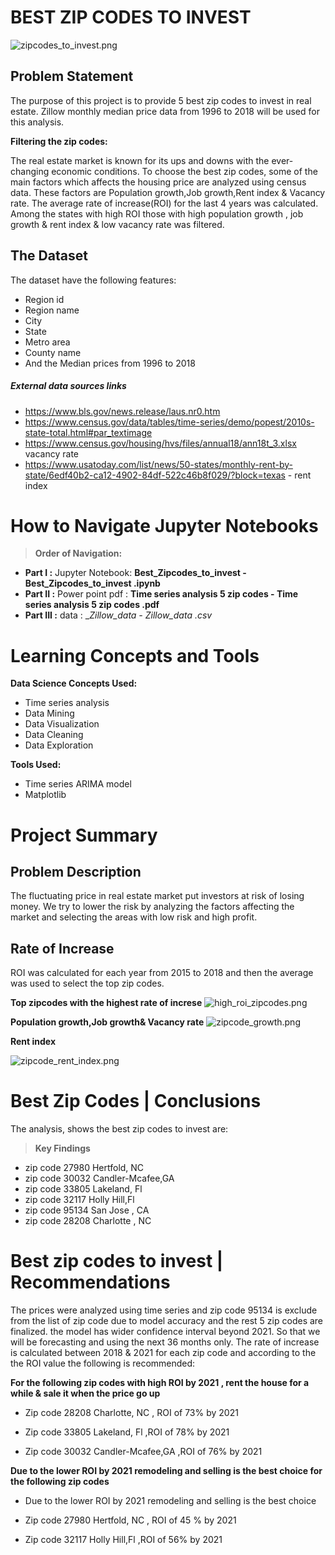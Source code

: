 # BEST ZIP CODES TO INVEST



![zipcodes_to_invest.png](attachment:zipcodes_to_invest.png)


## Problem Statement

The purpose of this project is to provide 5 best zip codes to invest in real estate. Zillow monthly median price data from 1996 to 2018 will be used for this analysis.

__Filtering the zip codes:__

The real estate market is known for its ups and downs with the ever-changing economic conditions. To choose the best zip codes, some of the main factors which affects the housing price are analyzed using census data. These factors are Population growth,Job growth,Rent index & Vacancy rate. The average rate of increase(ROI) for the last 4 years was calculated. Among the states with high ROI those with high population growth , job growth & rent index & low vacancy rate was filtered.

## The Dataset
The dataset have the following features:

- Region id
- Region name
- City
- State
- Metro area
- County name 
- And the Median prices from 1996 to 2018

##### External data sources links
- https://www.bls.gov/news.release/laus.nr0.htm
- https://www.census.gov/data/tables/time-series/demo/popest/2010s-state-total.html#par_textimage 
- https://www.census.gov/housing/hvs/files/annual18/ann18t_3.xlsx vacancy rate
- https://www.usatoday.com/list/news/50-states/monthly-rent-by-state/6edf40b2-ca12-4902-84df-522c46b8f029/?block=texas - rent index

 

# How to Navigate Jupyter Notebooks

> __Order of Navigation:__
- __Part I   :__ Jupyter Notebook: __Best_Zipcodes_to_invest - Best_Zipcodes_to_invest
.ipynb__
- __Part II  :__ Power point pdf : __Time series analysis 5 zip codes - Time series analysis 5 zip codes
.pdf__
- __Part III  :__ data : __Zillow_data - _Zillow_data
.csv__

# Learning Concepts and Tools

__Data Science Concepts Used:__
- Time series analysis
- Data Mining
- Data Visualization
- Data Cleaning
- Data Exploration


__Tools Used:__
- Time series ARIMA model
- Matplotlib 



# Project Summary

## Problem Description
The fluctuating price in real estate market put investors at risk of losing money. We try to lower the risk by analyzing the factors affecting the market and selecting the areas with low risk and high profit.

## Rate of Increase

ROI was calculated for each year from 2015 to 2018 and then the average was used to select the top zip codes. 

__Top zipcodes with the highest rate of increse__
![high_roi_zipcodes.png](attachment:high_roi_zipcodes.png)

__Population growth,Job growth& Vacancy rate__
![zipcode_growth.png](attachment:zipcode_growth.png)

__Rent index__

![zipcode_rent_index.png](attachment:zipcode_rent_index.png)

# Best Zip Codes | Conclusions

The analysis, shows the best zip codes to invest are: 

> __Key Findings__
- zip code 27980 Hertfold, NC
- zip code 30032 Candler-Mcafee,GA
- zip code 33805 Lakeland, Fl
- zip code 32117 Holly Hill,Fl
- zip code 95134  San Jose , CA
- zip code 28208  Charlotte , NC

# Best zip codes to invest | Recommendations

The prices were analyzed using time series and zip code 95134 is exclude from the list of zip code due to model accuracy and the rest 5 zip codes are finalized. the model has wider confidence interval beyond 2021. So that we will be forecasting and using the next 36 months only. The rate of increase is calculated between 2018 & 2021 for each zip code and according to the the ROI value the following is recommended:  

__For the following zip codes with high ROI by 2021 , rent the house for a while & sale it when the price go up__
 
  
- Zip code 28208 Charlotte, NC , ROI of 73% by 2021

- Zip code 33805 Lakeland, Fl ,ROI of 78% by 2021

- Zip code 30032 Candler-Mcafee,GA ,ROI of 76% by 2021



__Due to the lower ROI by 2021 remodeling and selling is the best choice for the following zip codes__
- Due to the lower ROI by 2021 remodeling and selling is the best choice

- Zip code 27980 Hertfold, NC , ROI of 45 % by 2021

- Zip code 32117 Holly Hill,Fl ,ROI of 56% by 2021



```python

```
